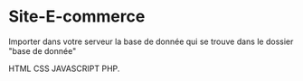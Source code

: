# Site-E-commerce

Importer dans votre serveur la base de donnée qui se trouve dans le dossier "base de donnée"

HTML
CSS
JAVASCRIPT
PHP.
